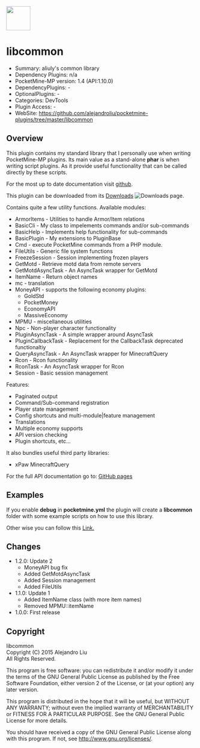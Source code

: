<img src="https://raw.githubusercontent.com/alejandroliu/pocketmine-plugins/master/Media/common.png" style="width:64px;height:64px" width="64" height="64"/>

# libcommon

- Summary: aliuly's common library
- Dependency Plugins: n/a
- PocketMine-MP version: 1.4 (API:1.10.0)
- DependencyPlugins: -
- OptionalPlugins: -
- Categories: DevTools
- Plugin Access: -
- WebSite: https://github.com/alejandroliu/pocketmine-plugins/tree/master/libcommon

## Overview

This plugin contains my standard library that I personally use when
writing PocketMine-MP plugins.  Its main value as a stand-alone **phar**
is when writing script plugins.  As it provide useful functionality that
can be called directly by these scripts.

For the most up to date documentation visit
[github](https://github.com/alejandroliu/pocketmine-plugins/tree/master/libcommon).

This plugin can be downloaded from its
[Downloads](https://github.com/alejandroliu/pocketmine-plugins/tree/master/libcommon/downloads.md)
<img src="https://raw.githubusercontent.com/alejandroliu/bad-plugins/master/Media/download-icon.png" alt="Downloads"/>
page.

Contains quite a few utility functions. Available modules:

- ArmorItems - Utilities to handle Armor/Item relations
- BasicCli - My class to impelements commands and/or sub-commands
- BasicHelp - Implements help functionality for sub-commands
- BasicPlugin - My extensions to PluginBase
- Cmd - execute PocketMine commands from a PHP module.
- FileUtils - Generic file system functions
- FreezeSession - Session implementing frozen players
- GetMotd - Retrieve motd data from remote servers
- GetMotdAsyncTask - An AsyncTask wrapper for GetMotd
- ItemName - Return object names
- mc - translation
- MoneyAPI - supports the following economy plugins:
  - GoldStd
  - PocketMoney
  - EconomyAPI
  - MassiveEconomy
- MPMU - miscellaneous utilities
- Npc - Non-player character functionality
- PluginAsyncTask - A simple wrapper around AsyncTask
- PluginCallbackTask - Replacement for the CallbackTask deprecated functionaltiy
- QueryAsyncTask - An AsyncTask wrapper for MinecraftQuery
- Rcon - Rcon functionality
- RconTask - An AsyncTask wrapper for Rcon
- Session - Basic session management

Features:

- Paginated output
- Command/Sub-command registration
- Player state management
- Config shortcuts and multi-module|feature management
- Translations
- Multiple economy supports
- API version checking
- Plugin shortcuts, etc...

It also bundles useful third party libraries:

- xPaw MinecraftQuery

For the full API documentation go to: [GitHub pages](http://alejandroliu.github.io/pocketmine-plugins/libcommon/apidocs/index.html)

## Examples

If you enable **debug** in **pocketmine.yml** the plugin will create a
**libcommon** folder with some example scripts on how to use this library.

Other wise you can follow this
<a href="https://github.com/alejandroliu/pocketmine-plugins/tree/master/libcommon/resources/examples" target="_new" title="_examples_" >
Link.
</a>

## Changes

- 1.2.0: Update 2<br/>
  * MoneyAPI bug fix<br/>
  * Added GetMotdAsyncTask<br/>
  * Added Session management<br/>
  * Added FileUtils<br/>
- 1.1.0: Update 1<br/>
  * Added ItemName class (with more item names)<br/>
  * Removed MPMU::itemName<br/>
- 1.0.0: First release

## Copyright

libcommon<br/>
Copyright (C) 2015 Alejandro Liu<br/>
All Rights Reserved.

This program is free software: you can redistribute it and/or modify
it under the terms of the GNU General Public License as published by
the Free Software Foundation, either version 2 of the License, or
(at your option) any later version.

This program is distributed in the hope that it will be useful,
but WITHOUT ANY WARRANTY; without even the implied warranty of
MERCHANTABILITY or FITNESS FOR A PARTICULAR PURPOSE.  See the
GNU General Public License for more details.

You should have received a copy of the GNU General Public License
along with this program.  If not, see <http://www.gnu.org/licenses/>.

